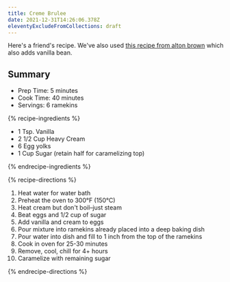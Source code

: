 ```yaml
---
title: Creme Brulee
date: 2021-12-31T14:26:06.378Z
eleventyExcludeFromCollections: draft
---
```

Here's a friend's recipe. We've also used [this recipe from alton brown](https://www.foodnetwork.com/recipes/alton-brown/creme-brulee-recipe-1916827) which also adds vanilla bean.

## Summary

* Prep Time: 5 minutes
* Cook Time: 40 minutes
* Servings: 6 ramekins

{% recipe-ingredients %}

- 1 Tsp. Vanilla
- 2 1/2 Cup Heavy Cream
- 6 Egg yolks
- 1 Cup Sugar (retain half for caramelizing top)

{% endrecipe-ingredients %}

{% recipe-directions %}

1. Heat water for water bath
1. Preheat the oven to 300°F (150°C)
1. Heat cream but don't boil–just steam
1. Beat eggs and 1/2 cup of sugar
1. Add vanilla and cream to eggs
1. Pour mixture into ramekins already placed into a deep baking dish
1. Pour water into dish and fill to 1 inch from the top of the ramekins
1. Cook in oven for 25-30 minutes
1. Remove, cool, chill for 4+ hours
1. Caramelize with remaining sugar


{% endrecipe-directions %}
